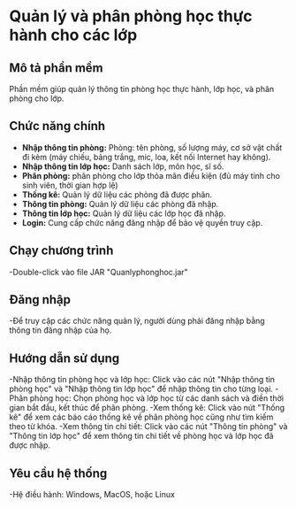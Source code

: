 # Quản lý và phân phòng học thực hành cho các lớp

## Mô tả phần mềm
  Phần mềm giúp quản lý thông tin phòng học thực hành, lớp học, và phân phòng cho lớp.

## Chức năng chính
- **Nhập thông tin phòng:** Phòng: tên phòng, số lượng máy, cơ sở vật chất đi kèm (máy chiếu, bảng trắng, mic, loa, kết nối Internet hay không).
- **Nhập thông tin lớp học:** Danh sách lớp, môn học, sĩ số.
- **Phân phòng:** phân phòng cho lớp thỏa mãn điều kiện (đủ máy tính cho sinh viên, thời gian hợp lệ)
- **Thống kê:** Quản lý dữ liệu các phòng đã được phân.
- **Thông tin phòng:** Quản lý dữ liệu các phòng đã nhập.
- **Thông tin lớp học:** Quản lý dữ liệu các lớp học đã nhập.
- **Login:** Cung cấp chức năng đăng nhập để bảo vệ quyền truy cập.

## Chạy chương trình
-Double-click vào file JAR "Quanlyphonghoc.jar"

## Đăng nhập
-Để truy cập các chức năng quản lý, người dùng phải đăng nhập bằng thông tin đăng nhập của họ.

## Hướng dẫn sử dụng
-Nhập thông tin phòng học và lớp học: Click vào các nút "Nhập thông tin phòng học" và "Nhập thông tin lớp học" để nhập thông tin cho từng loại.
-Phân phòng học: Chọn phòng học và lớp học từ các danh sách và điền thời gian bắt đầu, kết thúc để phân phòng.
-Xem thống kê: Click vào nút "Thống kê" để xem các báo cáo thống kê về phân phòng học cũng như tìm kiếm theo từ khóa.
-Xem thông tin chi tiết: Click vào các nút "Thông tin phòng" và "Thông tin lớp học" để xem thông tin chi tiết về phòng học và lớp học đã được nhập.

## Yêu cầu hệ thống
-Hệ điều hành: Windows, MacOS, hoặc Linux

